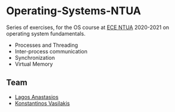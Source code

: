 # Operating-Systems-NTUA
Series of exercises, for the OS course at [ECE NTUA](https://www.ece.ntua.gr/en) 2020-2021 on operating system fundamentals.

- Processes and Threading
- Inter-process communication
- Synchronization
- Virtual Memory

## Team
- [Lagos Anastasios](https://github.com/gosutek)
- [Konstantinos Vasilakis](https://github.com/vskostas)
